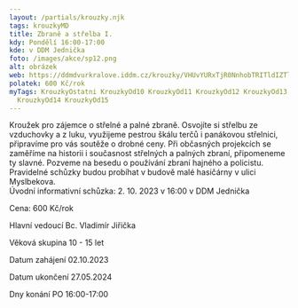 ```yaml
---
layout: /partials/krouzky.njk
tags: krouzkyMD
title: Zbraně a střelba I.
kdy: Pondělí 16:00-17:00
kde: v DDM Jednička
foto: /images/akce/sp12.png
alt: obrázek
web: https://ddmdvurkralove.iddm.cz/krouzky/VHUvYURxTjR0NnhobTRITldIZTlUTlBxVHlYS21XODhOTHl4MDhuWnh1ST0=
polatek: 600 Kč/rok
myTags: KrouzkyOstatni KrouzkyOd10 KrouzkyOd11 KrouzkyOd12 KrouzkyOd13
  KrouzkyOd14 KrouzkyOd15
---
```



Kroužek pro zájemce o střelné a palné zbraně. Osvojíte si střelbu ze vzduchovky a z luku, využijeme pestrou škálu terčů i panákovou střelnici, připravíme pro vás soutěže o drobné ceny. Při občasných projekcích se zaměříme na historii i současnost střelných a palných zbraní, připomeneme ty slavné. Pozveme na besedu o používání zbraní hajného a policistu.\
Pravidelné schůzky budou probíhat v budově malé hasičárny v ulici Myslbekova.\
Úvodní informativní schůzka: 2. 10. 2023 v 16:00 v DDM Jednička

Cena: 600 Kč/rok

Hlavní vedoucí Bc. Vladimír Jiřička

Věková skupina 10 - 15 let

Datum zahájení 02.10.2023

Datum ukončení 27.05.2024

Dny konání PO 16:00-17:00